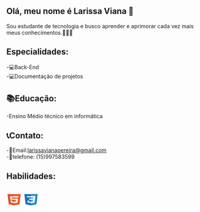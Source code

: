 ## Olá, meu nome é Larissa Viana 👋
Sou estudante de tecnologia e busco aprender e aprimorar cada vez mais meus conhecimentos.👩🏻‍💻
## Especialidades:
-💻Back-End <br>
-💻Documentação de projetos <br>
## 📚Educação:
-Ensino Médio técnico em informática
## 📞Contato:
-📩Email:larissavianapereira@gmail.com <br>
-📱telefone: (15)997583599 <br>
## Habilidades:
  <div style="display: inline_block"><br>
  <img align="center" alt="Rafa-HTML" height="30" width="40" src="https://raw.githubusercontent.com/devicons/devicon/master/icons/html5/html5-original.svg">
  <img align="center" alt="Rafa-CSS" height="30" width="40" src="https://raw.githubusercontent.com/devicons/devicon/master/icons/css3/css3-original.svg">
  

</div>
